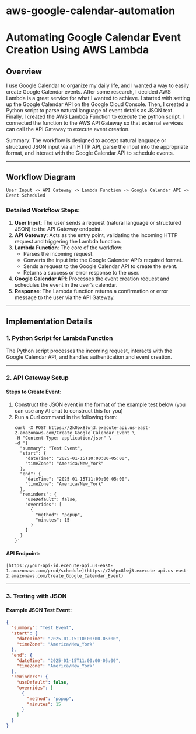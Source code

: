 # aws-google-calendar-automation
# Automating Google Calendar Event Creation Using AWS Lambda

## Overview
I use Google Calendar to organize my daily life, and I wanted a way to easily create Google Calendar events. After some research, I decided AWS Lambda is a great service for what I wanted to achieve. I started with setting up the Google Calendar API on the Google Cloud Console. Then, I created a Python script to parse natural language of event details as JSON text. Finally, I created the AWS Lambda Function to execute the python script. I connected the function to the AWS API Gateway so that external services can call the API Gateway to execute event creation.

Summary: The workflow is designed to accept natural language or structured JSON input via an HTTP API, parse the input into the appropriate format, and interact with the Google Calendar API to schedule events.

---

## Workflow Diagram

```
User Input -> API Gateway -> Lambda Function -> Google Calendar API -> Event Scheduled
```

### Detailed Workflow Steps:
1. **User Input**: The user sends a request (natural language or structured JSON) to the API Gateway endpoint.
2. **API Gateway**: Acts as the entry point, validating the incoming HTTP request and triggering the Lambda function.
3. **Lambda Function**: The core of the workflow:
   - Parses the incoming request.
   - Converts the input into the Google Calendar API’s required format.
   - Sends a request to the Google Calendar API to create the event.
   - Returns a success or error response to the user.
4. **Google Calendar API**: Processes the event creation request and schedules the event in the user’s calendar.
5. **Response**: The Lambda function returns a confirmation or error message to the user via the API Gateway.

---

## Implementation Details

### 1. **Python Script for Lambda Function**
The Python script processes the incoming request, interacts with the Google Calendar API, and handles authentication and event creation.

---

### 2. **API Gateway Setup**

#### **Steps to Create Event**:
1. Construct the JSON event in the format of the example test below (you can use any AI chat to construct this for you)
2. Run a Curl command in the following form:
   ```Command Line
   curl -X POST https://2k0px8lwj3.execute-api.us-east-2.amazonaws.com/Create_Google_Calendar_Event \
   -H "Content-Type: application/json" \
   -d '{
     "summary": "Test Event",
     "start": {
       "dateTime": "2025-01-15T10:00:00-05:00",
       "timeZone": "America/New_York"
     },
     "end": {
       "dateTime": "2025-01-15T11:00:00-05:00",
       "timeZone": "America/New_York"
     },
     "reminders": {
       "useDefault": false,
       "overrides": [
         {
           "method": "popup",
           "minutes": 15
         }
       ]
     }
   }'
   ```
#### **API Endpoint**:
```
[https://your-api-id.execute-api.us-east-1.amazonaws.com/prod/schedule](https://2k0px8lwj3.execute-api.us-east-2.amazonaws.com/Create_Google_Calendar_Event)
```

---

### 3. **Testing with JSON**

#### **Example JSON Test Event**:
```json
{
  "summary": "Test Event",
  "start": {
    "dateTime": "2025-01-15T10:00:00-05:00",
    "timeZone": "America/New_York"
  },
  "end": {
    "dateTime": "2025-01-15T11:00:00-05:00",
    "timeZone": "America/New_York"
  },
  "reminders": {
    "useDefault": false,
    "overrides": [
      {
        "method": "popup",
        "minutes": 15
      }
    ]
  }
}
```

